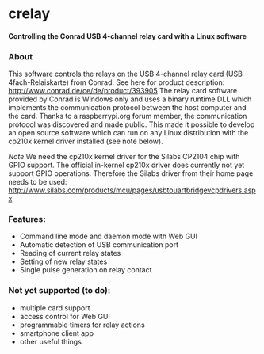 # crelay
#### Controlling the Conrad USB 4-channel relay card with a Linux software

### About
This software controls the relays on the USB 4-channel relay card (USB 4fach-Relaiskarte) from Conrad. See here for product description: http://www.conrad.de/ce/de/product/393905
The relay card software provided by Conrad is Windows only and uses a binary runtime DLL which implements the communication protocol between the host computer and the card. Thanks to a raspberrypi.org forum member, the communication protocol was discovered and made public. This made it possible to develop an open source software which can run on any Linux distribution with the cp210x kernel driver installed (see note below).

<i>Note</i>
We need the cp210x kernel driver for the Silabs CP2104 chip with GPIO support. The official in-kernel cp210x driver does currently not yet support GPIO operations. Therefore the Silabs driver from their home page needs to be used:
http://www.silabs.com/products/mcu/pages/usbtouartbridgevcpdrivers.aspx
 
### Features:
- Command line mode and daemon mode with Web GUI
- Automatic detection of USB communication port
- Reading of current relay states
- Setting of new relay states
- Single pulse generation on relay contact

### Not yet supported (to do):
- multiple card support
- access control for Web GUI
- programmable timers for relay actions
- smartphone client app
- other useful things
